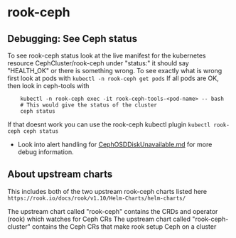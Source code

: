 # rook-ceph

## Debugging: See Ceph status

To see rook-ceph status look at the live manifest for the kubernetes resource CephCluster/rook-ceph
under "status:" it should say "HEALTH_OK" or there is something wrong.
To see exactly what is wrong first look at pods with `kubectl -n rook-ceph get pods`
If all pods are OK, then look in ceph-tools with

```shell
    kubectl -n rook-ceph exec -it rook-ceph-tools-<pod-name> -- bash
    # This would give the status of the cluster
    ceph status
```

If that doesnt work you can use the rook-ceph kubectl plugin
`kubectl rook-ceph ceph status`

- Look into alert handling for [CephOSDDiskUnavailable.md](https://gitlab.enableit.dk/obmondo/wiki/-/blobrook-ceph/procedures/alerts/CephOSDDiskUnavailable.md)
    for more debug information.

## About upstream charts

This includes both of the two upstream rook-ceph charts listed here
`https://rook.io/docs/rook/v1.10/Helm-Charts/helm-charts/`

The upstream chart called "rook-ceph" contains the CRDs and operator (rook)
which watches for Ceph CRs
The upstream chart called "rook-ceph-cluster" contains the Ceph CRs
that make rook setup Ceph on a cluster
